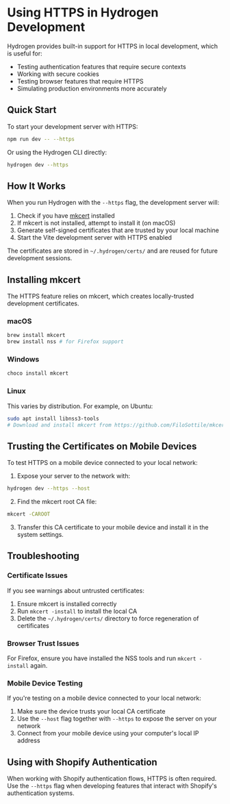 # Using HTTPS in Hydrogen Development

Hydrogen provides built-in support for HTTPS in local development, which is useful for:

- Testing authentication features that require secure contexts
- Working with secure cookies
- Testing browser features that require HTTPS
- Simulating production environments more accurately

## Quick Start

To start your development server with HTTPS:

```bash
npm run dev -- --https
```

Or using the Hydrogen CLI directly:

```bash
hydrogen dev --https
```

## How It Works

When you run Hydrogen with the `--https` flag, the development server will:

1. Check if you have [mkcert](https://github.com/FiloSottile/mkcert) installed
2. If mkcert is not installed, attempt to install it (on macOS)
3. Generate self-signed certificates that are trusted by your local machine
4. Start the Vite development server with HTTPS enabled

The certificates are stored in `~/.hydrogen/certs/` and are reused for future development sessions.

## Installing mkcert

The HTTPS feature relies on mkcert, which creates locally-trusted development certificates.

### macOS

```bash
brew install mkcert
brew install nss # for Firefox support
```

### Windows

```bash
choco install mkcert
```

### Linux

This varies by distribution. For example, on Ubuntu:

```bash
sudo apt install libnss3-tools
# Download and install mkcert from https://github.com/FiloSottile/mkcert/releases
```

## Trusting the Certificates on Mobile Devices

To test HTTPS on a mobile device connected to your local network:

1. Expose your server to the network with:

```bash
hydrogen dev --https --host
```

2. Find the mkcert root CA file:

```bash
mkcert -CAROOT
```

3. Transfer this CA certificate to your mobile device and install it in the system settings.

## Troubleshooting

### Certificate Issues

If you see warnings about untrusted certificates:

1. Ensure mkcert is installed correctly
2. Run `mkcert -install` to install the local CA
3. Delete the `~/.hydrogen/certs/` directory to force regeneration of certificates

### Browser Trust Issues

For Firefox, ensure you have installed the NSS tools and run `mkcert -install` again.

### Mobile Device Testing

If you're testing on a mobile device connected to your local network:

1. Make sure the device trusts your local CA certificate
2. Use the `--host` flag together with `--https` to expose the server on your network
3. Connect from your mobile device using your computer's local IP address

## Using with Shopify Authentication

When working with Shopify authentication flows, HTTPS is often required. Use the `--https` flag when developing features that interact with Shopify's authentication systems.